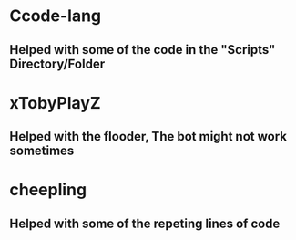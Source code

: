 # Ccode-lang
Helped with some of the code in the "Scripts" Directory/Folder
---------------------------------------------------------------
# xTobyPlayZ
Helped with the flooder, The bot might not work sometimes
---------------------------------------------------------------
# cheepling
Helped with some of the repeting lines of code
---------------------------------------------------------------
